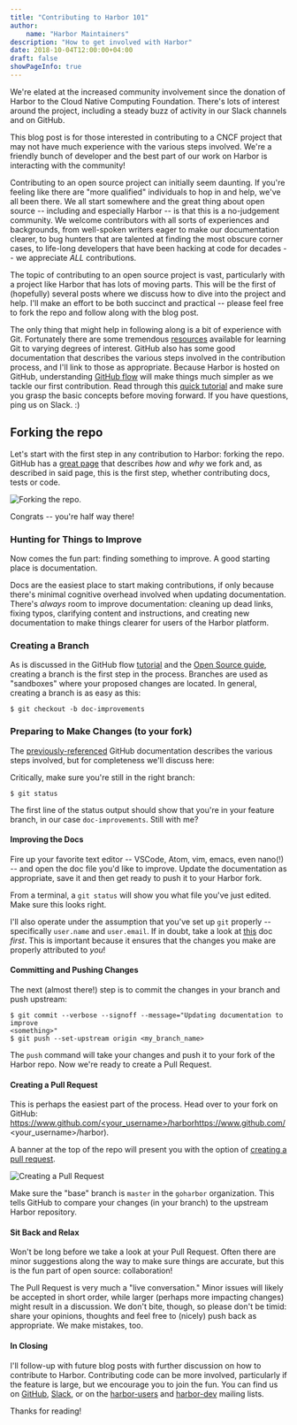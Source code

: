 ```yaml
---
title: "Contributing to Harbor 101"
author:
    name: "Harbor Maintainers"
description: "How to get involved with Harbor"
date: 2018-10-04T12:00:00+04:00
draft: false
showPageInfo: true
---
```


We're elated at the increased community involvement since the donation of
Harbor to the Cloud Native Computing Foundation. There's lots of interest
around the project, including a steady buzz of activity in our Slack channels
and on GitHub.

This blog post is for those interested in contributing to a CNCF project that
may not have much experience with the various steps involved. We're a friendly
bunch of developer and the best part of our work on Harbor is interacting with
the community!

Contributing to an open source project can initially seem daunting. If you're
feeling like there are "more qualified" individuals to hop in and help, we've
all been there.  We all start somewhere and the great thing about open source
-- including and especially Harbor -- is that this is a no-judgement
community.  We welcome contributors with all sorts of experiences and
backgrounds, from well-spoken writers eager to make our documentation clearer,
to bug hunters that are talented at finding the most obscure corner cases, to
life-long developers that have been hacking at code for decades -- we
appreciate *ALL* contributions.

The topic of contributing to an open source project is vast, particularly
with a project like Harbor that has lots of moving parts. This will be the
first of (hopefully) several posts where we discuss how to dive into the
project and help. I'll make an effort to be both succinct and practical --
please feel free to fork the repo and follow along with the blog post.

The only thing that might help in following along is a bit of experience with
Git. Fortunately there are some tremendous 
[resources](https://git-scm.com/book/en/v2) available for learning Git to
varying degrees of interest. GitHub also has some good documentation that
describes the various steps involved in the contribution process, and I'll
link to those as appropriate. Because Harbor is hosted on GitHub,
understanding [GitHub flow](https://guides.github.com/introduction/flow/) will
make things much simpler as we tackle our first contribution. Read through
this [quick tutorial](https://guides.github.com/introduction/flow/) and make
sure you grasp the basic concepts before moving forward. If you have
questions, ping us
on Slack. :)

## Forking the repo
Let's start with the first step in any contribution to Harbor: forking the repo. 
GitHub has a [great page](https://help.github.com/articles/fork-a-repo/) that
describes _how_ and _why_ we fork and, as described in said page, this is the
first step, whether contributing docs, tests or code.

![Forking the
repo](https://help.github.com/assets/images/help/repository/fork_button.jpg).

Congrats -- you're half way there!

### Hunting for Things to Improve
Now comes the fun part: finding something to improve. A good starting place
is documentation.

Docs are the easiest place to start making contributions, if only because
there's minimal cognitive overhead involved when updating documentation.
There's _always_ room to improve documentation: cleaning up dead links, fixing
typos, clarifying content and instructions, and creating new documentation to
make things clearer for users of the Harbor platform.

### Creating a Branch
As is discussed in the GitHub flow
[tutorial](https://guides.github.com/introduction/flow/) and the [Open Source
guide](https://opensource.guide/how-to-contribute/#finding-a-project-to-contribute-to),
creating a branch is the first step in the process. Branches are used as
"sandboxes" where your proposed changes are located. In general, creating
a branch is as easy as this:

`$ git checkout -b doc-improvements`

### Preparing to Make Changes (to your fork)
The [previously-referenced](https://help.github.com/articles/fork-a-repo/)
GitHub documentation describes the various steps involved, but for
completeness we'll discuss here:

Critically, make sure you're still in the right branch:

`$ git status`

The first line of the status output should show that you're in your feature
branch, in our case `doc-improvements`. Still with me?

#### Improving the Docs
Fire up your favorite text editor -- VSCode, Atom, vim, emacs, even nano(!) --
and open the doc file you'd like to improve. Update the documentation as
appropriate, save it and then get ready to push it to your Harbor fork.

From a terminal, a `git status` will show you what file you've just edited.
Make sure this looks right.

I'll also operate under the assumption that you've set up `git` properly --
specifically `user.name` and `user.email`. If in doubt, take a look at
[this](https://help.github.com/articles/setting-your-commit-email-address-in-git/)
doc _first_. This is important because it ensures that the changes you make
are properly attributed to _you_!


#### Committing and Pushing Changes
The next (almost there!) step is to commit the changes in your branch and push
upstream:

```
$ git commit --verbose --signoff --message="Updating documentation to improve
<something>"
$ git push --set-upstream origin <my_branch_name>
```

The `push` command will take your changes and push it to your fork of the
Harbor repo. Now we're ready to create a Pull Request.


#### Creating a Pull Request
This is perhaps the easiest part of the process. Head over to your fork on
GitHub:
[https://www.github.com/<your_username>/harbor]()https://www.github.com/<your_username>/harbor).

A banner at the top of the repo will present you with the option of [creating
a pull request](https://help.github.com/articles/creating-a-pull-request/).

![Creating a Pull
Request](https://help.github.com/assets/images/help/pull_requests/pull-request-review-edit-branch.png)

Make sure the "base" branch is `master` in the `goharbor` organization. This
tells GitHub to compare your changes (in your branch) to the upstream Harbor
repository.


#### Sit Back and Relax
Won't be long before we take a look at your Pull Request. Often there are
minor suggestions along the way to make sure things are accurate, but this is
the fun part of open source: collaboration!

The Pull Request is very much a "live conversation." Minor issues will likely
be accepted in short order, while larger (perhaps more impacting changes)
might result in a discussion. We don't bite, though, so please don't be
timid: share your opinions, thoughts and feel free to (nicely) push back as
appropriate. We make mistakes, too.


#### In Closing
I'll follow-up with future blog posts with further discussion on how to
contribute to Harbor. Contributing code can be more involved, particularly if
the feature is large, but we encourage you to join the fun.  You can find us
on [GitHub](https://github.com/goharbor), [Slack](https://cloud-native.slack.com/messages/harbor),
or on the [harbor-users](https://lists.cncf.io/g/harbor-users) and [harbor-dev](https://lists.cncf.io/g/harbor-dev)
mailing lists.

Thanks for reading!
